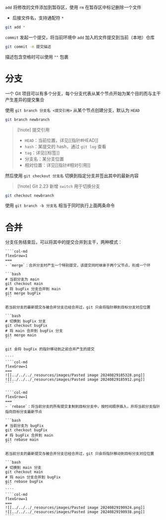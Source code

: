 `add` 将修改的文件添加到暂存区，使用 `rm` 在暂存区中标记删除一个文件
- 后接文件名，支持通配符 `*`

```bash
git add *
```

`commit` 发起一个提交，将当前环境中 ` add ` 加入的文件提交到当前（本地）仓库

```bash
git commit -m 提交描述
```

描述包含空格时可以使用 `""` 包裹

# 分支

一个 Git 项目可以有多个分支，每个分支代表从某个节点开始为某个目的而与主干产生差异的提交集合

使用 `git branch 分支名 <提交引用>` 从某个节点创建分支，默认为 `HEAD` 

```bash
git branch newbranch
```

> [!note] 提交引用
> - `HEAD`：当前位置，详见[[指针#HEAD]]
> - `hash`：某提交的 hash，通过 `git log` 查看
> - `tag`：详见[[标签]]
> - 分支名：某分支位置
> - 相对位置：详见[[指针#相对引用]]

然后使用 `git checkout 分支名` 切换到指定分支并签出其中的最新内容

>[!note] Git 2.23 新增 `switch` 用于切换分支

```bash
git checkout newbranch 
```

使用 `git branch -b 分支名` 相当于同时执行上面两条命令

# 合并

分支任务结束后，可以将其中的提交合并到主干，两种模式：

`````col
````col-md
flexGrow=1
===
- `merge`：合并分支时产生一个特别提交，该提交同时继承于两个父节点，形成一个环

```bash
# 当前分支为 main
git checkout main
# 将 bugFix 分支合并到 main
git merge bugFix
```

若当前分支的最新提交与被合并分支已经合并过，git 只会将指针移到目标分支对应位置

```bash
# 切换到 bugFix 分支
git checkout bugFix
# 将 main 合并到 bugFix 分支
git merge main
```

git 会将 bugFix 的指针移动到之前合并产生的提交

````
````col-md
flexGrow=1
===
![[../../../_resources/images/Pasted image 20240829185328.png]]
![[../../../_resources/images/Pasted image 20240829185912.png]]
````
`````

`````col
````col-md
flexGrow=1
===
- `rebase`：将当前分支的所有提交复制到目标分支中，按时间顺序插入，并将当前分支指针指向目标分支最新节点

```bash
# 当前分支为 bugFix
git checkout bugFix
# 将 bugFix 合并到 main
git rebase main
```

若当前分支的最新提交与被合并分支已经合并过，git 只会将指针移动到目标分支对应位置

```bash
# 切换到 main 分支
git checkout main
# 将 main 分支合并到 bugFix
git rebase bugFix
```
````
````col-md
flexGrow=1
===
![[../../../_resources/images/Pasted image 20240829190924.png]]
![[../../../_resources/images/Pasted image 20240829190938.png]]
````
`````
